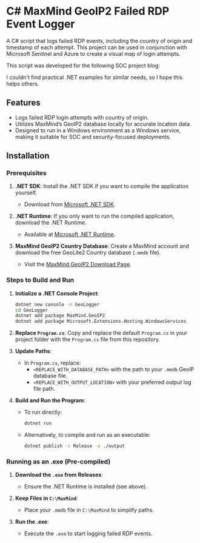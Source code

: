 
# C# MaxMind GeoIP2 Failed RDP Event Logger

A C# script that logs failed RDP events, including the country of origin and timestamp of each attempt. This project can be used in conjunction with Microsoft Sentinel and Azure to create a visual map of login attempts.

This script was developed for the following SOC project blog: 

I couldn't find practical .NET examples for similar needs, so I hope this helps others.

## Features
- Logs failed RDP login attempts with country of origin.
- Utilizes MaxMind’s GeoIP2 database locally for accurate location data.
- Designed to run in a Windows environment as a Windows service, making it suitable for SOC and security-focused deployments.
## Installation

### Prerequisites

1. **.NET SDK**: Install the .NET SDK if you want to compile the application yourself.
   - Download from [Microsoft .NET SDK](https://dotnet.microsoft.com/download).
   
2. **.NET Runtime**: If you only want to run the compiled application, download the .NET Runtime.
   - Available at [Microsoft .NET Runtime](https://dotnet.microsoft.com/en-us/download/dotnet/8.0).

3. **MaxMind GeoIP2 Country Database**: Create a MaxMind account and download the free GeoLite2 Country database (`.mmdb` file).
   - Visit the [MaxMind GeoIP2 Download Page](https://support.maxmind.com/hc/en-us/articles/4408216129947-Download-and-Update-Databases).

### Steps to Build and Run



1. **Initialize a .NET Console Project**:
    ```bash
    dotnet new console -n GeoLogger
    cd GeoLogger
    dotnet add package MaxMind.GeoIP2
    dotnet add package Microsoft.Extensions.Hosting.WindowsServices
    ```

2. **Replace `Program.cs`**: Copy and replace the default `Program.cs` in your project folder with the `Program.cs` file from this repository.

3. **Update Paths**:
    - In `Program.cs`, replace:
      - `<REPLACE_WITH_DATABASE_PATH>` with the path to your `.mmdb` GeoIP database file.
      - `<REPLACE_WITH_OUTPUT_LOCATION>` with your preferred output log file path.

4. **Build and Run the Program**:
    - To run directly:
      ```bash
      dotnet run
      ```
    - Alternatively, to compile and run as an executable:
      ```bash
      dotnet publish -c Release -o ./output
      ```

### Running as an .exe (Pre-compiled)

1. **Download the `.exe` from Releases**:
   - Ensure the .NET Runtime is installed (see above).
   
2. **Keep Files in `C:\MaxMind`**:
   - Place your `.mmdb` file in `C:\MaxMind` to simplify paths.

3. **Run the .exe**:
   - Execute the `.exe` to start logging failed RDP events.